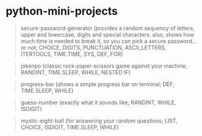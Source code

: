 # python-mini-projects
> secure-password-generator (provides a random sequency of letters, upper and lowercase, digits and special characters. also, shows how much time is needed to break it, so you can pick a secure password... or not; CHOICE, DIGITS, PUNCTUATION, ASCII_LETTERS, ITERTOOLS, TIME.TIME, SYS, DEF, FOR)

> jokenpo (classic rock-paper-scissors game against your machine; RANDINT, TIME.SLEEP, WHILE, NESTED IF)

> progress-bar (shows a simple progress bar on terminal; DEF, TIME.SLEEP, WHILE)

> guess-number (exactly what it sounds like; RANDINT, WHILE, ISDIGIT)

> mystic-eight-ball (for answering your random questions; LIST, CHOICE, ISDIGIT, TIME.SLEEP, WHILE)
